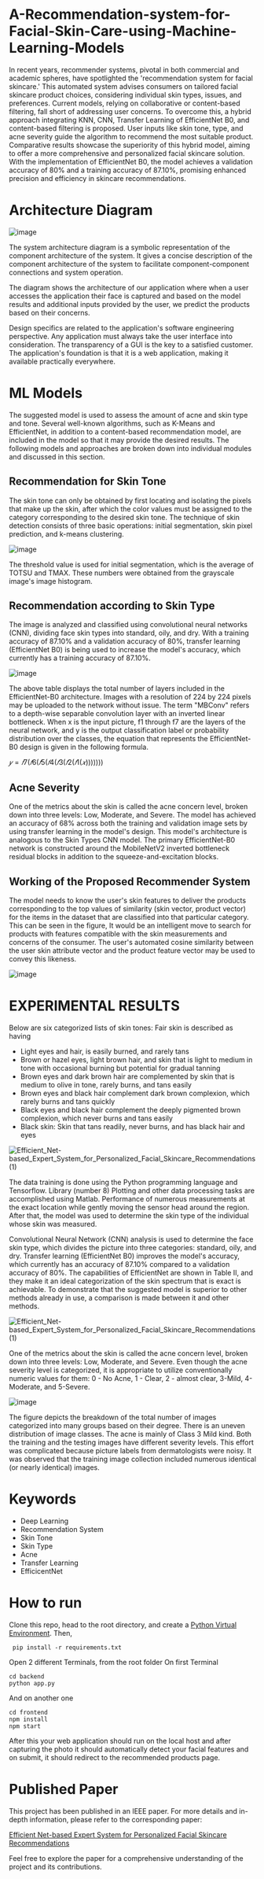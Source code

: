 # A-Recommendation-system-for-Facial-Skin-Care-using-Machine-Learning-Models

In recent years, recommender systems, pivotal in both commercial and academic spheres, have spotlighted the 'recommendation system for facial skincare.' This automated system advises consumers on tailored facial skincare product choices, considering individual skin types, issues, and preferences. Current models, relying on collaborative or content-based filtering, fall short of addressing user concerns. To overcome this, a hybrid approach integrating KNN, CNN, Transfer Learning of EfficientNet B0, and content-based filtering is proposed. User inputs like skin tone, type, and acne severity guide the algorithm to recommend the most suitable product. Comparative results showcase the superiority of this hybrid model, aiming to offer a more comprehensive and personalized facial skincare solution. With the implementation of EfficientNet B0, the model achieves a validation accuracy of 80% and a training accuracy of 87.10%, promising enhanced precision and efficiency in skincare recommendations.

# Architecture Diagram
![image](https://github.com/vinit714/A-Recommendation-system-for-Facial-Skin-Care-using-Machine-Learning-Models/assets/52816788/6971ee9a-4108-43bd-bed7-1687422baecb)

The system architecture diagram is a symbolic representation of the component architecture of the system. It gives a concise description of the component architecture of the system to facilitate component-component connections and system operation.

The diagram shows the architecture of our application where when a user accesses the application their face is captured and based on the model results and additional inputs provided by the user, we predict the products based on their concerns.

Design specifics are related to the application's software engineering perspective. Any application must always take the user interface into consideration. The transparency of a GUI is the key to a satisfied customer. The application's foundation is that it is a web application, making it available practically everywhere. 

# ML Models
The suggested model is used to assess the amount of acne and skin type and tone. Several well-known algorithms, such as K-Means and EfficientNet, in addition to a content-based recommendation model, are included in
the model so that it may provide the desired results. The following models and approaches are broken down into individual modules and discussed in this section.
## Recommendation for Skin Tone
The skin tone can only be obtained by first locating and isolating the pixels that make up the skin, after which the color values must be assigned to the category corresponding to the desired skin tone. The technique of
skin detection consists of three basic operations: initial segmentation, skin pixel prediction, and k-means clustering.

![image](https://github.com/vinit714/A-Recommendation-system-for-Facial-Skin-Care-using-Machine-Learning-Models/assets/52816788/c9c3f04f-169f-4d04-a93f-f7ed96e765c9)

The threshold value is used for initial segmentation, which is the average of TOTSU and TMAX. These numbers were obtained from the grayscale image's image histogram.
## Recommendation according to Skin Type
The image is analyzed and classified using convolutional neural networks (CNN), dividing face skin types into standard, oily, and dry. With a training accuracy of 87.10% and a validation accuracy of 80%, transfer learning (EfficientNet B0) is being used to increase the model's accuracy, which currently has a training accuracy of 87.10%.

![image](https://github.com/vinit714/A-Recommendation-system-for-Facial-Skin-Care-using-Machine-Learning-Models/assets/52816788/e9f51e82-7cda-4b02-aabe-50a0d795effd)

The above table displays the total number of layers included in the EfficientNet-B0 architecture. Images with a resolution of 224 by 224 pixels may be uploaded to the network without issue. The term "MBConv" refers to a depth-wise separable convolution layer with an inverted linear bottleneck. When x is the input picture, f1 through f7 are the layers of the neural network, and y is the output classification label or probability distribution over the classes, the equation that represents the EfficientNet-B0 design is given in the following formula.

$𝑦 = 𝑓7(𝑓6(𝑓5(𝑓4(𝑓3(𝑓2(𝑓1(𝑥)))))))$

## Acne Severity
One of the metrics about the skin is called the acne
concern level, broken down into three levels: Low,
Moderate, and Severe. The model has achieved an accuracy
of 68% across both the training and validation image sets by
using transfer learning in the model's design. This model's
architecture is analogous to the Skin Types CNN model. The
primary EfficientNet-B0 network is constructed around the
MobileNetV2 inverted bottleneck residual blocks in
addition to the squeeze-and-excitation blocks.

## Working of the Proposed Recommender System
The model needs to know the user's skin features to deliver the products corresponding to the top values of similarity (skin vector, product vector) for the items in the dataset that are classified into that particular category. This can be seen in the figure, It would be an intelligent move to search for products with features compatible with the skin measurements and concerns of the consumer. The user's automated cosine similarity between the user skin attribute vector and the product feature vector may be used to convey this likeness.

![image](https://github.com/vinit714/A-Recommendation-system-for-Facial-Skin-Care-using-Machine-Learning-Models/assets/52816788/a95ff28c-8e8f-4fd8-aee6-283c5185d89c)

# EXPERIMENTAL RESULTS
Below are six categorized lists of skin tones: Fair skin is described as having 
+ Light eyes and hair, is easily burned, and rarely tans
+ Brown or hazel eyes, light brown hair, and skin that is light to medium in tone with occasional burning but potential for gradual tanning
+ Brown eyes and dark brown hair are complemented by skin that is medium to olive in tone, rarely burns, and tans easily
+ Brown eyes and black hair complement dark brown complexion, which rarely burns and tans quickly
+ Black eyes and black hair complement the deeply pigmented brown complexion, which never burns and tans easily
+ Black skin: Skin that tans readily, never burns, and has black hair and eyes

![Efficient_Net-based_Expert_System_for_Personalized_Facial_Skincare_Recommendations (1)](https://github.com/vinit714/A-Recommendation-system-for-Facial-Skin-Care-using-Machine-Learning-Models/assets/52816788/bd53c8a3-3646-4a79-aa31-9cf36b3a0089)

The data training is done using the Python programming language and Tensorflow. Library (number 8) Plotting and other data processing tasks are accomplished using Matlab. Performance of numerous measurements at the exact location while gently moving the sensor head around the region. After that, the model was used to determine the skin type of the individual whose skin was measured.

Convolutional Neural Network (CNN) analysis is used to determine the face skin type, which divides the picture into three categories: standard, oily, and dry. Transfer learning (EfficientNet B0) improves the model's accuracy, which currently has an accuracy of 87.10% compared to a validation accuracy of 80%. The capabilities of EfficientNet are shown in Table II, and they make it an ideal categorization of the skin spectrum that is exact is achievable. To demonstrate that the suggested model is superior to other methods already in use, a comparison is made between it and other methods.

![Efficient_Net-based_Expert_System_for_Personalized_Facial_Skincare_Recommendations (1)](https://github.com/vinit714/A-Recommendation-system-for-Facial-Skin-Care-using-Machine-Learning-Models/assets/52816788/60eaa9ca-a701-4580-8ab1-0fb35c863a6d)

One of the metrics about the skin is called the
acne concern level, broken down into three levels: Low,
Moderate, and Severe. Even though the acne severity level
is categorized, it is appropriate to utilize conventionally numeric values for them: 0 - No Acne, 1 - Clear, 2 - almost
clear, 3-Mild, 4-Moderate, and 5-Severe.

![image](https://github.com/vinit714/A-Recommendation-system-for-Facial-Skin-Care-using-Machine-Learning-Models/assets/52816788/4e595c22-c4cd-4b5d-9f96-0626f14d386f)

The figure depicts the breakdown of the total number of images categorized into many groups based on their degree. There is an uneven
distribution of image classes. The acne is mainly of Class 3
Mild kind. Both the training and the testing images have
different severity levels. This effort was complicated
because picture labels from dermatologists were noisy. It
was observed that the training image collection included
numerous identical (or nearly identical) images.


# Keywords
+ Deep Learning
+ Recommendation System
+ Skin Tone
+ Skin Type
+ Acne
+ Transfer Learning
+ EfficicentNet

# How to run
Clone this repo, head to the root directory, and create a [Python Virtual Environment](https://www.geeksforgeeks.org/python-virtual-environment/).
Then,
```
 pip install -r requirements.txt
```
Open 2 different Terminals, from the root folder
On first Terminal
```
cd backend
python app.py
```
And on another one
```
cd frontend
npm install
npm start
```

After this your web application should run on the local host and after capturing the photo it should automatically detect your facial features and on submit, it should redirect to the recommended products page.


# Published Paper

This project has been published in an IEEE paper. For more details and in-depth information, please refer to the corresponding paper:

[Efficient Net-based Expert System for Personalized Facial Skincare Recommendations](https://ieeexplore.ieee.org/document/10142790)

Feel free to explore the paper for a comprehensive understanding of the project and its contributions.

